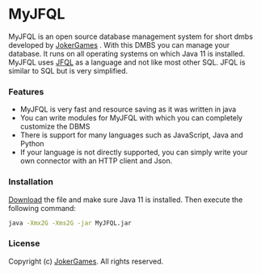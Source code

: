 # MyJFQL

MyJFQL is an open source database management system for short dmbs developed by [JokerGames](http://jokergames.ddnss.de)
. With this DMBS you can manage your database. It runs on all operating systems on which Java 11 is installed. MyJFQL
uses [JFQL](http://jokergames.ddnss.de/documentation/) as a language and not like most other SQL. JFQL is similar to SQL
but is very simplified.

### Features

* MyJFQL is very fast and resource saving as it was written in java
* You can write modules for MyJFQL with which you can completely customize the DBMS
* There is support for many languages such as JavaScript, Java and Python
* If your language is not directly supported, you can simply write your own connector with an HTTP client and Json.

### Installation

[Download](http://jokergames.ddnss.de/lib/download/MyJFQL.jar) the file and make sure Java 11 is installed. Then execute the following command:

```bash
java -Xmx2G -Xms2G -jar MyJFQL.jar
```

### License

Copyright (c) [JokerGames](http://jokergames.ddnss.de). All rights reserved.

